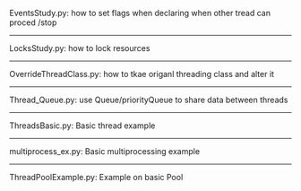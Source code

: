 EventsStudy.py:
how to set flags when declaring when other tread can proced /stop

_______________________

LocksStudy.py:
how to lock resources

_______________________

OverrideThreadClass.py:
how to tkae origanl threading class and alter it
_______________________

Thread_Queue.py:
use Queue/priorityQueue to share data between threads

_______________________

ThreadsBasic.py:
Basic thread example

_______________________

multiprocess_ex.py:
Basic multiprocessing example
_______________________


ThreadPoolExample.py:
Example on basic Pool
